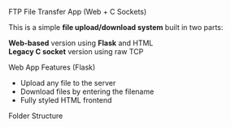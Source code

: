 FTP File Transfer App (Web + C Sockets)

This is a simple **file upload/download system** built in two parts:

**Web-based** version using **Flask** and HTML  
**Legacy C socket** version using raw TCP



Web App Features (Flask)
- Upload any file to the server
- Download files by entering the filename
- Fully styled HTML frontend

Folder Structure
